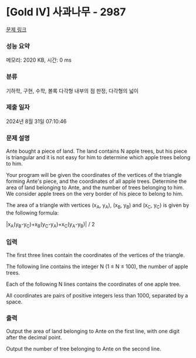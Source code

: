 # [Gold IV] 사과나무 - 2987 

[문제 링크](https://www.acmicpc.net/problem/2987) 

### 성능 요약

메모리: 2020 KB, 시간: 0 ms

### 분류

기하학, 구현, 수학, 볼록 다각형 내부의 점 판정, 다각형의 넓이

### 제출 일자

2024년 8월 31일 07:10:46

### 문제 설명

<p>Ante bought a piece of land. The land contains N apple trees, but his piece is triangular and it is not easy for him to determine which apple trees belong to him. </p>

<p>Your program will be given the coordinates of the vertices of the triangle forming Ante's piece, and the coordinates of all apple trees. Determine the area of land belonging to Ante, and the number of trees belonging to him. We consider apple trees on the very border of his piece to belong to him. </p>

<p>The area of a triangle with vertices (x<sub>A</sub>, y<sub>A</sub>), (x<sub>B</sub>, y<sub>B</sub>) and (x<sub>C</sub>, y<sub>C</sub>) is given by the following formula: </p>

<p>|x<sub>A</sub>(y<sub>B</sub>-y<sub>C</sub>)+x<sub>B</sub>(y<sub>C</sub>-y<sub>A</sub>)+x<sub>C</sub>(y<sub>A</sub>-y<sub>B</sub>)| / 2</p>

### 입력 

 <p>The first three lines contain the coordinates of the vertices of the triangle. </p>

<p>The following line contains the integer N (1 ≤ N ≤ 100), the number of apple trees. </p>

<p>Each of the following N lines contains the coordinates of one apple tree. </p>

<p>All coordinates are pairs of positive integers less than 1000, separated by a space. </p>

### 출력 

 <p>Output the area of land belonging to Ante on the first line, with one digit after the decimal point. </p>

<p>Output the number of tree belonging to Ante on the second line.</p>

